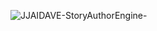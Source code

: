 ![JJAIDAVE-StoryAuthorEngine-](https://github.com/StateDocuments/srcRepoName/blob/master/Basque_pid1597.jpg)
